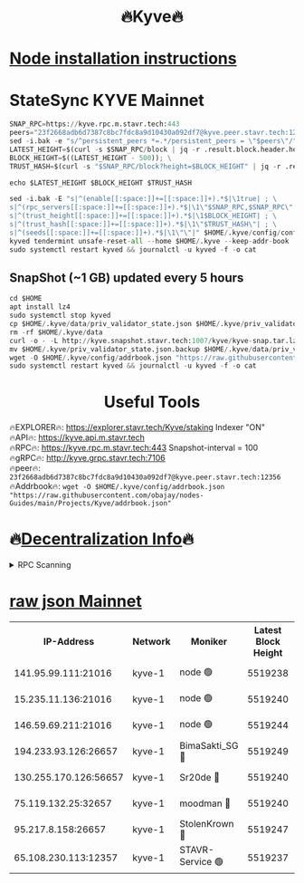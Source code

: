 <h1 align="center"> 🔥Kyve🔥</h1>

[Node installation instructions](https://github.com/obajay/nodes-Guides/tree/main/Projects/Kyve)
=
# StateSync KYVE Mainnet
```python
SNAP_RPC=https://kyve.rpc.m.stavr.tech:443
peers="23f2668adb6d7387c8bc7fdc8a9d10430a092df7@kyve.peer.stavr.tech:12356"
sed -i.bak -e "s/^persistent_peers *=.*/persistent_peers = \"$peers\"/" $HOME/.kyve/config/config.toml
LATEST_HEIGHT=$(curl -s $SNAP_RPC/block | jq -r .result.block.header.height); \
BLOCK_HEIGHT=$((LATEST_HEIGHT - 500)); \
TRUST_HASH=$(curl -s "$SNAP_RPC/block?height=$BLOCK_HEIGHT" | jq -r .result.block_id.hash)

echo $LATEST_HEIGHT $BLOCK_HEIGHT $TRUST_HASH

sed -i.bak -E "s|^(enable[[:space:]]+=[[:space:]]+).*$|\1true| ; \
s|^(rpc_servers[[:space:]]+=[[:space:]]+).*$|\1\"$SNAP_RPC,$SNAP_RPC\"| ; \
s|^(trust_height[[:space:]]+=[[:space:]]+).*$|\1$BLOCK_HEIGHT| ; \
s|^(trust_hash[[:space:]]+=[[:space:]]+).*$|\1\"$TRUST_HASH\"| ; \
s|^(seeds[[:space:]]+=[[:space:]]+).*$|\1\"\"|" $HOME/.kyve/config/config.toml
kyved tendermint unsafe-reset-all --home $HOME/.kyve --keep-addr-book
sudo systemctl restart kyved && journalctl -u kyved -f -o cat
```

## SnapShot (~1 GB) updated every 5 hours
```python
cd $HOME
apt install lz4
sudo systemctl stop kyved
cp $HOME/.kyve/data/priv_validator_state.json $HOME/.kyve/priv_validator_state.json.backup
rm -rf $HOME/.kyve/data
curl -o - -L http://kyve.snapshot.stavr.tech:1007/kyve/kyve-snap.tar.lz4 | lz4 -c -d - | tar -x -C $HOME/.kyve --strip-components 2
mv $HOME/.kyve/priv_validator_state.json.backup $HOME/.kyve/data/priv_validator_state.json
wget -O $HOME/.kyve/config/addrbook.json "https://raw.githubusercontent.com/obajay/nodes-Guides/main/Projects/Kyve/addrbook.json"
sudo systemctl restart kyved && journalctl -u kyved -f -o cat
```

<h1 align="center"> Useful Tools</h1>

🔥EXPLORER🔥:     https://explorer.stavr.tech/Kyve/staking        Indexer "ON" \
🔥API🔥: 			 		https://kyve.api.m.stavr.tech \
🔥RPC🔥:          https://kyve.rpc.m.stavr.tech:443	              Snapshot-interval = 100 \
🔥gRPC🔥:         http://kyve.grpc.stavr.tech:7106 \
🔥peer🔥:					`23f2668adb6d7387c8bc7fdc8a9d10430a092df7@kyve.peer.stavr.tech:12356` \
🔥Addrbook🔥:    ```wget -O $HOME/.kyve/config/addrbook.json "https://raw.githubusercontent.com/obajay/nodes-Guides/main/Projects/Kyve/addrbook.json"```

🔥[Decentralization Info](https://github.com/obajay/StateSync-snapshots/tree/main/Projects/Kyve/Decentralization)🔥
=

<details>
<summary>RPC Scanning</summary>

<h2 align="center"> We scan nodes in real time every 4 hours. And we provide the final result of RPC endpoints.
We cannot influence the operation of these nodes in any way. </h2>


```python
If Voting Power is higher than 0 --> then the Node is a validator of the network and may be subject to attack and be a potential threat to the chain.
```
```python
We marked such validators with a red symbol
```

</details>

[raw json Mainnet](https://rpc-check.kyvem.stavr.tech/kyvem/rpc-kyvem-result.json)
=



<table><tr><th>IP-Address</th><th>Network</th><th>Moniker</th><th>Latest Block Height</th><th>Earliest Block Height</th><th>Catching Up</th><th>Tx Index</th><th>Voting Power</th><th>Scan Time</th></tr><tr><td>141.95.99.111:21016</td><td>kyve-1</td><td>node 🟢</td><td>5519238</td><td>1</td><td>False</td><td>off</td><td>0</td><td>2024-03-25T20:04:37.699662834UTC</td></tr><tr><td>15.235.11.136:21016</td><td>kyve-1</td><td>node 🟢</td><td>5519240</td><td>1</td><td>False</td><td>off</td><td>0</td><td>2024-03-25T20:04:48.507901583UTC</td></tr><tr><td>146.59.69.211:21016</td><td>kyve-1</td><td>node 🟢</td><td>5519244</td><td>1</td><td>False</td><td>off</td><td>0</td><td>2024-03-25T20:05:14.050315146UTC</td></tr><tr><td>194.233.93.126:26657</td><td>kyve-1</td><td>BimaSakti_SG 🔴</td><td>5519249</td><td>2646001</td><td>False</td><td>off</td><td>651</td><td>2024-03-25T20:05:43.703609317UTC</td></tr><tr><td>130.255.170.126:56657</td><td>kyve-1</td><td>Sr20de 🔴</td><td>5519240</td><td>5217201</td><td>False</td><td>off</td><td>6009</td><td>2024-03-25T20:04:48.894900691UTC</td></tr><tr><td>75.119.132.25:32657</td><td>kyve-1</td><td>moodman 🔴</td><td>5519240</td><td>5419240</td><td>False</td><td>off</td><td>6865</td><td>2024-03-25T20:04:53.355177821UTC</td></tr><tr><td>95.217.8.158:26657</td><td>kyve-1</td><td>StolenKrown 🔴</td><td>5519247</td><td>5430801</td><td>False</td><td>on</td><td>2499</td><td>2024-03-25T20:05:34.745804939UTC</td></tr><tr><td>65.108.230.113:12357</td><td>kyve-1</td><td>STAVR-Service 🟢</td><td>5519237</td><td>5516301</td><td>False</td><td>on</td><td>0</td><td>2024-03-25T20:04:31.381566491UTC</td></tr></table>

